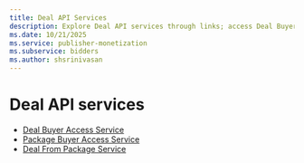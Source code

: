 ```yaml
---
title: Deal API Services
description: Explore Deal API services through links; access Deal Buyer, Package Buyer, and Deal From Package services.
ms.date: 10/21/2025
ms.service: publisher-monetization
ms.subservice: bidders
ms.author: shsrinivasan
---
```


# Deal API services

- [Deal Buyer Access Service](deal-buyer-access-service.md)
- [Package Buyer Access Service](package-buyer-access-service.md)
- [Deal From Package Service](deal-from-package-service.md)
